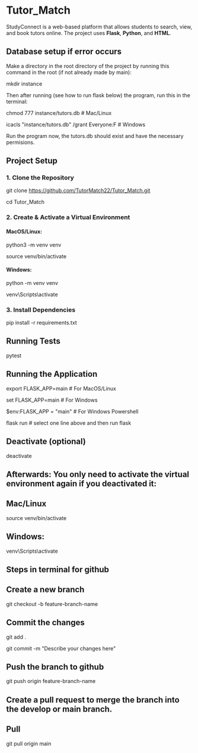 # Tutor_Match
StudyConnect is a web-based platform that allows students to search, view, and book tutors online. The project uses **Flask**, **Python**, and **HTML**.

## Database setup if error occurs 
Make a directory in the root directory of the project by running this command in the root (if not already made by main):

mkdir instance

Then after running (see how to run flask below) the program, run this in the terminal:

chmod 777 instance/tutors.db    # Mac/Linux

icacls "instance/tutors.db" /grant Everyone:F   # Windows

Run the program now, the tutors.db should exist and have the necessary permisions.

## Project Setup

### 1. Clone the Repository

git clone https://github.com/TutorMatch22/Tutor_Match.git

cd Tutor_Match

### 2. Create & Activate a Virtual Environment
#### MacOS/Linux:

python3 -m venv venv

source venv/bin/activate

#### Windows:

python -m venv venv

venv\Scripts\activate

### 3. Install Dependencies
pip install -r requirements.txt

## Running Tests
pytest

## Running the Application
export FLASK_APP=main  # For MacOS/Linux

set FLASK_APP=main     # For Windows

$env:FLASK_APP = "main" # For Windows Powershell

flask run   # select one line above and then run flask

## Deactivate (optional)
deactivate

## Afterwards: You only need to activate the virtual environment again if you deactivated it:
## Mac/Linux
source venv/bin/activate
## Windows:
venv\Scripts\activate



## Steps in terminal for github
## Create a new branch
git checkout -b feature-branch-name

## Commit the changes
git add .

git commit -m "Describe your changes here"


## Push the branch to github
git push origin feature-branch-name

## Create a pull request to merge the branch into the develop or main branch.

## Pull
git pull origin main
